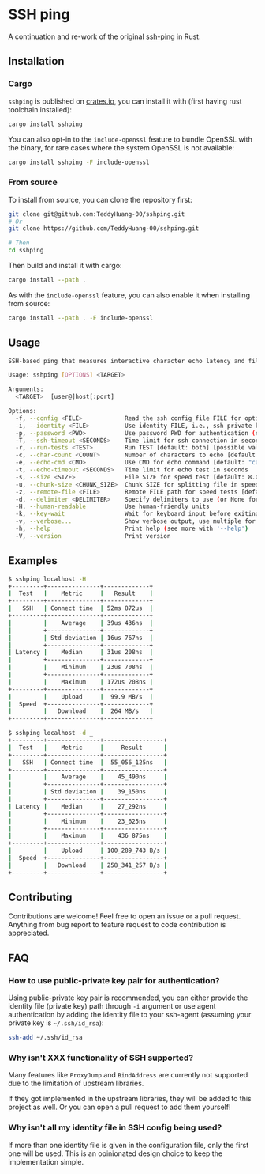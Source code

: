 # SSH ping

A continuation and re-work of the original [ssh-ping](https://github.com/spook/sshping) in Rust.

## Installation

### Cargo

`sshping` is published on [crates.io](https://crates.io/crates/sshping), you can install it with (first having rust toolchain installed):

```sh
cargo install sshping
```

You can also opt-in to the `include-openssl` feature to bundle OpenSSL with the binary, for rare cases where the system OpenSSL is not available:

```sh
cargo install sshping -F include-openssl
```

### From source

To install from source, you can clone the repository first:

```sh
git clone git@github.com:TeddyHuang-00/sshping.git
# Or
git clone https://github.com/TeddyHuang-00/sshping.git

# Then
cd sshping
```

Then build and install it with cargo:

```sh
cargo install --path .
```

As with the `include-openssl` feature, you can also enable it when installing from source:

```sh
cargo install --path . -F include-openssl
```

## Usage

```sh
SSH-based ping that measures interactive character echo latency and file transfer throughput. Pronounced "shipping".

Usage: sshping [OPTIONS] <TARGET>

Arguments:
  <TARGET>  [user@]host[:port]

Options:
  -f, --config <FILE>            Read the ssh config file FILE for options [default: ~/.ssh/config]
  -i, --identity <FILE>          Use identity FILE, i.e., ssh private key file
  -p, --password <PWD>           Use password PWD for authentication (not recommended)
  -T, --ssh-timeout <SECONDS>    Time limit for ssh connection in seconds [default: 10]
  -r, --run-tests <TEST>         Run TEST [default: both] [possible values: echo, speed, both]
  -c, --char-count <COUNT>       Number of characters to echo [default: 1000]
  -e, --echo-cmd <CMD>           Use CMD for echo command [default: "cat > /dev/null"]
  -t, --echo-timeout <SECONDS>   Time limit for echo test in seconds
  -s, --size <SIZE>              File SIZE for speed test [default: 8.0MB]
  -u, --chunk-size <CHUNK_SIZE>  Chunk SIZE for splitting file in speed test [default: 1.0MB]
  -z, --remote-file <FILE>       Remote FILE path for speed tests [default: /tmp/sshping-test.tmp]
  -d, --delimiter <DELIMITER>    Specify delimiters to use (or None for not using) in big numbers [default: ,]
  -H, --human-readable           Use human-friendly units
  -k, --key-wait                 Wait for keyboard input before exiting
  -v, --verbose...               Show verbose output, use multiple for more noise
  -h, --help                     Print help (see more with '--help')
  -V, --version                  Print version
```

## Examples

```sh
$ sshping localhost -H
+---------+---------------+-------------+
|  Test   |    Metric     |   Result    |
+---------+---------------+-------------+
|   SSH   | Connect time  | 52ms 872us  |
+---------+---------------+-------------+
|         |    Average    | 39us 436ns  |
|         +---------------+-------------+
|         | Std deviation | 16us 767ns  |
|         +---------------+-------------+
| Latency |    Median     | 31us 208ns  |
|         +---------------+-------------+
|         |    Minimum    | 23us 708ns  |
|         +---------------+-------------+
|         |    Maximum    | 172us 208ns |
+---------+---------------+-------------+
|         |    Upload     |  99.9 MB/s  |
|  Speed  +---------------+-------------+
|         |   Download    |  264 MB/s   |
+---------+---------------+-------------+
```

```sh
$ sshping localhost -d _
+---------+---------------+-----------------+
|  Test   |    Metric     |     Result      |
+---------+---------------+-----------------+
|   SSH   | Connect time  |  55_056_125ns   |
+---------+---------------+-----------------+
|         |    Average    |    45_490ns     |
|         +---------------+-----------------+
|         | Std deviation |    39_150ns     |
|         +---------------+-----------------+
| Latency |    Median     |    27_292ns     |
|         +---------------+-----------------+
|         |    Minimum    |    23_625ns     |
|         +---------------+-----------------+
|         |    Maximum    |    436_875ns    |
+---------+---------------+-----------------+
|         |    Upload     | 100_289_743 B/s |
|  Speed  +---------------+-----------------+
|         |   Download    | 258_341_257 B/s |
+---------+---------------+-----------------+
```

## Contributing

Contributions are welcome! Feel free to open an issue or a pull request. Anything from bug report to feature request to code contribution is appreciated.

## FAQ

### How to use public-private key pair for authentication?

Using public-private key pair is recommended, you can either provide the identity file (private key) path through `-i` argument or use agent authentication by adding the identity file to your ssh-agent (assuming your private key is `~/.ssh/id_rsa`):

```sh
ssh-add ~/.ssh/id_rsa
```

### Why isn't XXX functionality of SSH supported?

Many features like `ProxyJump` and `BindAddress` are currently not supported due to the limitation of upstream libraries.

If they got implemented in the upstream libraries, they will be added to this project as well. Or you can open a pull request to add them yourself!

### Why isn't all my identity file in SSH config being used?

If more than one identity file is given in the configuration file, only the first one will be used. This is an opinionated design choice to keep the implementation simple.

